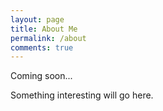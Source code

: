 ```yaml
---
layout: page
title: About Me
permalink: /about
comments: true
---
```


<div class="row justify-content-between">
<div class="col-md-8 pr-5">

<p>Coming soon...</p>

</div>

<div class="col-md-4">

<div class="sticky-top sticky-top-80">
<p>Something interesting will go here.</p>

</div>
</div>
</div>
